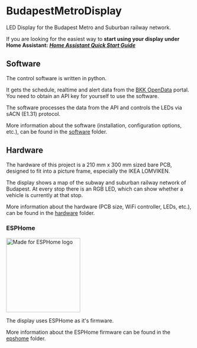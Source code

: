 # BudapestMetroDisplay

LED Display for the Budapest Metro and Suburban railway network.

If you are looking for the easiest way to **start using your display
under Home Assistant:** ***[Home Assistant Quick Start Guide](HomeAssistant.md)***

## Software

The control software is written in python.

It gets the schedule, realtime and alert data from the
[BKK OpenData](https://opendata.bkk.hu/home) portal.
You need to obtain an API key for yourself to use the software.

The software processes the data from the API and controls the LEDs
via sACN (E1.31) protocol.

More information about the software (installation, configuration options,
etc.), can be found in the [software](software/README.md) folder.

## Hardware

The hardware of this project is a 210 mm x 300 mm sized bare PCB,
designed to fit into a picture frame, especially the IKEA LOMVIKEN.

The display shows a map of the subway and suburban railway network of
Budapest. At every stop there is an RGB LED, which can show whether a vehicle
is currently at that stop.

More information about the hardware (PCB size, WiFi controller, LEDs, etc.),
can be found in the [hardware](hardware/README.md) folder.

### ESPHome
<img src="https://esphome.io/_static/made-for-esphome-black-on-white.png" alt="Made for ESPHome logo" width="200">

The display uses ESPHome as it's firmware.

More information about the ESPHome firmware can be found in the
[epshome](epshome/README.md) folder.